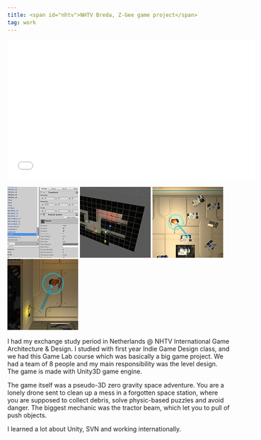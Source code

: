 ```yaml
---
title: <span id="nhtv">NHTV Breda, Z-Gee game project</span>
tag: work
---
```

<span id="nhtv"></span>

<div class="flex-video"><iframe width="560" height="315" src="//www.youtube.com/embed/Rp3KGXOERl4" frameborder="0" allowfullscreen></iframe></div>

<a href="../img/works/zgee_unity.jpg">![](../img/works/zgee_unity_thumb.jpg)</a>
<a href="../img/works/zgee_unity2.jpg">![](../img/works/zgee_unity2_thumb.jpg)</a>
<a href="../img/works/zgee_ss1.jpg">![](../img/works/zgee_ss1_thumb.jpg)</a>
<a href="../img/works/zgee_ss2.jpg">![](../img/works/zgee_ss2_thumb.jpg)</a>


I had my exchange study period in Netherlands @ NHTV International Game Architecture & Design. I studied with first year Indie Game Design class, and we had this Game Lab course which was basically a big game project. We had a team of 8 people and my main responsibility was the level design. The game is made with Unity3D game engine.

The game itself was a pseudo-3D zero gravity space adventure. You are a lonely drone sent to clean up a mess in a forgotten space station, where you are supposed to collect debris, solve physic-based puzzles and avoid danger. The biggest mechanic was the tractor beam, which let you to pull of push objects.

I learned a lot about Unity, SVN and working internationally.